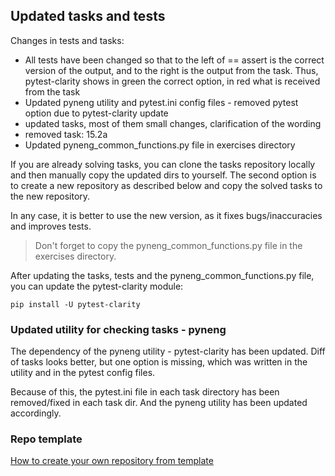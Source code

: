 ## Updated tasks and tests

Changes in tests and tasks:

* All tests have been changed so that to the left of == assert is the correct version of the output, and to the right is the output from the task.
  Thus, pytest-clarity shows in green the correct option, in red what is received from the task
* Updated pyneng utility and pytest.ini config files - removed pytest option due to pytest-clarity update
* updated tasks, most of them small changes, clarification of the wording
* removed task: 15.2a
* Updated pyneng_common_functions.py file in exercises directory


If you are already solving tasks, you can clone the tasks repository locally and then manually
copy the updated dirs to yourself. The second option is to create a new repository as described below
and copy the solved tasks to the new repository.

In any case, it is better to use the new version, as it fixes bugs/inaccuracies and improves tests.

> Don't forget to copy the pyneng_common_functions.py file in the exercises directory.

After updating the tasks, tests and the pyneng_common_functions.py file, you can update the pytest-clarity module:

```
pip install -U pytest-clarity
```

### Updated utility for checking tasks - pyneng

The dependency of the pyneng utility - pytest-clarity has been updated. Diff of tasks looks better,
but one option is missing, which was written in the utility and in the pytest config files.

Because of this, the pytest.ini file in each task directory has been removed/fixed in each task dir.
And the pyneng utility has been updated accordingly.


### Repo template

[How to create your own repository from template](https://github.com/natenka/pyneng-examples-exercises-en#creating-a-repository-on-github)
